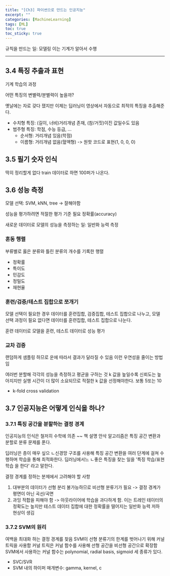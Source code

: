 ```yaml
---
title: "[Ch3] 파이썬으로 만드는 인공지능"
excerpt: ""
categories: [MachineLearning]
tags: [ML]
toc: true
toc_sticky: true
---
```



규칙을 만드는 일: 모델링
이는 기계가 알아서 수행

***

## 3.4 특징 추출과 표현

기계 학습의 과정

어떤 특징의 변별력/분별력이 높을까?

옛날에는 자로 갖다 쟀지만 이제는 딥러닝이 영상에서 자동으로 최적의 특징을 추출해준다.

* 수치형 특징: (길이, 너비)거리개념 존재, (참/거짓)이진 값일수도 있음
* 범주형 특징: 학점, 수능 등급, ...
  * 순서형: 거리개념 있음(학점)
  * 이름형: 거리개념 없음(혈액형) -> 원핫 코드로 표현(1, 0, 0, 0)


## 3.5 필기 숫자 인식
딱히 정리할게 없다
train 데이터로 하면 100퍼가 나온다.

## 3.6 성능 측정
모델 선택: SVM, kNN, tree -> 잘해야함

성능을 평가하려면 적절한 평가 기준 필요
정확률(accuracy)

새로운 데이터로 모델의 성능을 측정하는 일: 일반화 능력 측정

### 혼동 행렬
부류별로 옳은 분류와 틀린 분류의 개수를 기록한 행렬
* 정확률
* 특이도
* 민감도
* 정밀도
* 재현율

### 훈련/검증/테스트 집합으로 쪼개기
모델 선택이 필요한 경우 데이터를 훈련집합, 검증집합, 테스트 집합으로 나누고, 모델 선택 과정이 필요 없다면 데이터를 훈련집합, 테스트 집합으로 나눈다.

훈련 데이터로 모델을 훈련, 테스트 데이터로 성능 평가


### 교차 검증
랜덤하게 샘플링 하므로 운에 따라서 결과가 달라질 수 있음
이런 우연성을 줄이는 방법임

여러번 분할해 각각의 성능을 측정하고 평균을 구하는 것
k 값을 높일수록 신뢰도는 높아지지만 실행 시간이 더 많이 소요되므로 적절한 k 값을 선정해야한다. 보통 5또는 10

* k-fold cross validation


## 3.7 인공지능은 어떻게 인식을 하나?

### 3.7.1 특징 공간을 분할하는 결정 경계
인공지능의 인식은 철저히 수학에 의존
~~ 책 설명
안삭 알고리즘은 특징 공간 변환과 분할로 분류 문제를 푼다.

딥러닝은 층이 매우 싶으 ㄴ신경망 구조를 사용해 특징 공간 변환을 여러 단계에 걸쳐 수행하며 학습을 통해 최적화한다.
딥러닝에서느 ㄴ좋은 특징을 찾는 일을 '특징 학습/표현학습 을 한다' 라고 말한다.

결정 경계를 정하는 분제에서 고려해야 할 사항
1. 대부분의 데이터가 선형 분리 불가능하므로 비선형 분류기가 필요 -> 결정 경계가 평면이 아닌 곡선/곡면
2. 과잉 적합을 피해야 함 -> 아웃라이어에 학습을 과다하게 함. 이는 트레인 테이터의 정확도는 높지만 테스트 데이터 집합에 대한 정확률을 떨어지는 일반화 능력 저하 현상이 생김

### 3.7.2 SVM의 원리
여백을 최대화 하는 결정 경계를 찾음
SVM이 선형 분류기의 한계를 벗어나기 위해 커널트릭을 사용함
커널 트릭은 커널 함수를 사용해 선형 공간을 비선형 공간으로 확장함
SVM에서 사용하는 커널 함수는 polynomial, radial basis, sigmoid 세 종류가 있다. 

* SVC/SVR
* SVM 내의 하이퍼 매개변수: gamma, kernel, c